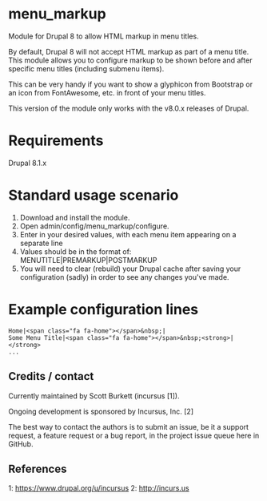 # menu_markup
Module for Drupal 8 to allow HTML markup in menu titles.

By default, Drupal 8 will not accept HTML markup as part of a menu title. This module allows you to configure markup to be shown before and after specific menu titles (including submenu items).

This can be very handy if you want to show a glyphicon from Bootstrap or an icon from FontAwesome, etc. in front of your menu titles.

This version of the module only works with the v8.0.x releases of Drupal.

# Requirements
Drupal 8.1.x

# Standard usage scenario
1. Download and install the module.
2. Open admin/config/menu_markup/configure.
3. Enter in your desired values, with each menu item appearing on a separate line
4. Values should be in the format of: MENUTITLE|PREMARKUP|POSTMARKUP
5. You will need to clear (rebuild) your Drupal cache after saving your configuration (sadly) in order to see any changes you've made.

# Example configuration lines

```
Home|<span class="fa fa-home"></span>&nbsp;|
Some Menu Title|<span class="fa fa-home"></span>&nbsp;<strong>|</strong>
...
```

Credits / contact
-------------------------------------------------------------------
Currently maintained by Scott Burkett (incursus [1]).

Ongoing development is sponsored by Incursus, Inc. [2]

The best way to contact the authors is to submit an issue, be it a support request, a feature request or a bug report, in the project issue queue here in GitHub.

References
-------------------------------------------------------------------
1: https://www.drupal.org/u/incursus
2: http://incurs.us
